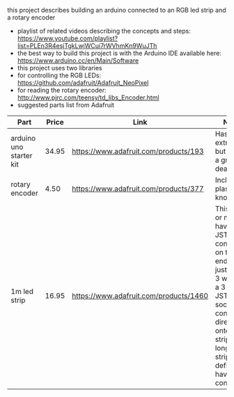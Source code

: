 this project describes building an arduino connected to an RGB led strip and a rotary encoder 
* playlist of related videos describing the concepts and steps: https://www.youtube.com/playlist?list=PLEn3R4esjTgkLwjWCui7rWVhmKn9WuJTh
* the best way to build this project is with the Arduino IDE available here: https://www.arduino.cc/en/Main/Software
* this project uses two libraries
 * for controlling the RGB LEDs: https://github.com/adafruit/Adafruit_NeoPixel
 * for reading the rotary encoder: http://www.pjrc.com/teensy/td_libs_Encoder.html
* suggested parts list from Adafruit


| Part | Price | Link | Notes |                                      
|------|-------|------|-------|
| arduino uno starter kit | 34.95 | https://www.adafruit.com/products/193 | Has a few extra parts but overall a great deal |
| rotary encoder | 4.50 | https://www.adafruit.com/products/377 | Includes a plastic knob |
| 1m led strip | 16.95 | https://www.adafruit.com/products/1460 | This may or may not have the JST connector on the end. If not, just solder 3 wires (or a 3 pin JST socket connector) directly onto the strip. The longer 5m strip will definitely have a connector |
